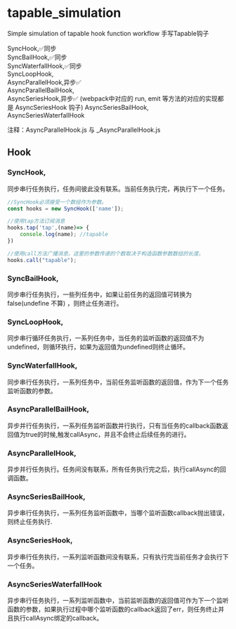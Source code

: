 # tapable_simulation
Simple simulation of tapable hook function workflow
手写Tapable钩子

SyncHook,✅同步  
SyncBailHook,✅同步  
SyncWaterfallHook,✅同步  
SyncLoopHook,  
AsyncParallelHook,异步✅  
AsyncParallelBailHook,  
AsyncSeriesHook,异步✅  (webpack中对应的 run, emit 等方法的对应的实现都是 AsyncSeriesHook 钩子)
AsyncSeriesBailHook,  
AsyncSeriesWaterfallHook  

注释：AsyncParallelHook.js 与 _AsyncParallelHook.js


## Hook

### SyncHook,
同步串行任务执行，任务间彼此没有联系。当前任务执行完，再执行下一个任务。
```js
//SyncHook必须接受一个数组作为参数。
const hooks = new SyncHook(['name']);

//使用tap方法订阅消息
hooks.tap('tap',(name)=> {
    console.log(name); //tapable
})

//使用call方法广播消息，这里的参数传递的个数取决于构造函数参数数组的长度。
hooks.call("tapable");
```
### SyncBailHook,
同步串行任务执行，一些列任务中，如果让前任务的返回值可转换为false(undefine 不算) ，则终止任务进行。
### SyncLoopHook,
同步串行循环任务执行，一系列任务中，当任务的监听函数的返回值不为undefined，则循环执行，如果为返回值为undefined则终止循环。
### SyncWaterfallHook,
同步串行任务执行，一系列任务中，当前任务监听函数的返回值，作为下一个任务监听函数的参数。
### AsyncParallelBailHook,
异步并行任务执行，一系列任务监听函数并行执行，只有当任务的callback函数返回值为true的时候,触发callAsync，并且不会终止后续任务的进行。
### AsyncParallelHook,
异步并行任务执行。任务间没有联系，所有任务执行完之后，执行callAsync的回调函数。
### AsyncSeriesBailHook,
异步串行任务执行，一系列任务监听函数中，当哪个监听函数callback抛出错误，则终止任务执行.
### AsyncSeriesHook,
异步串行任务执行，一系列监听函数间没有联系，只有执行完当前任务才会执行下一个任务。
### AsyncSeriesWaterfallHook
异步串行任务执行，一系列监听函数中，当前监听函数的返回值可作为下一个监听函数的参数，如果执行过程中哪个监听函数的callback返回了err，则任务终止并且执行callAsync绑定的callback。

